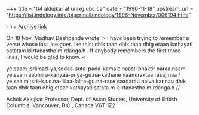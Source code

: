 +++
title = "04 aklujkar at unixg.ubc.ca"
date = "1996-11-18"
upstream_url = "https://list.indology.info/pipermail/indology/1996-November/006194.html"

+++
[Archive link](https://list.indology.info/pipermail/indology/1996-November/006194.html)

On 18 Nov, Madhav Deshpande wrote: > I have been trying to remember a verse
whose last line goes like this:  dhik taan dhik taan dhig etaan kathayati
satatam kiirtanastho   m.rdanga.h . If anybody remembers the first three
lines, I would be glad to know. <

ye.saam ;sriimad-ya;sodaa-suta-pada-kamale naasti bhaktir naraa.naam
ye.saam aabhiira-kanyaa-priya-gu.na-kathane naanuraktaa rasaj;naa /
ye.saa.m ;srii-k.r.s.na-liilaa-lalita-gu.na-rase saadarau naiva kar.nau
 dhik taan dhik taan dhig etaan kathayati satata.m kiirtanastho   m.rdanga.h //


Ashok Aklujkar
Professor, Dept. of Asian Studies, University of British Columbia,
Vancouver, B.C., Canada V6T 1Z2






